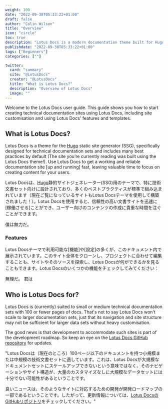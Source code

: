 ```yaml
---
weight: 100
date: "2022-09-30T05:33:22+01:00"
draft: false
author: "Colin Wilson"
title: "Overview"
icon: "circle"
toc: true
description: "Lotus Docs is a modern documentation theme built for Hugo."
publishdate: "2022-09-30T05:33:22+01:00"
tags: ["Beginners"]
categories: [""]

twitter:
  card: "summary"
  site: "@LotusDocs"
  creator: "@LotusDocs"
  title: "What is Lotus Docs?"
  description: "Overview of Lotus Docs"
  image: ""
---
```


Welcome to the Lotus Docs user guide. This guide shows you how to start creating technical documentation sites using Lotus Docs, including site customisation and using Lotus Docs' features and templates.

## What is Lotus Docs?

Lotus Docs is a theme for the [Hugo](https://gohugo.io) static site generator (SSG), specifically designed for technical documentation sets and includes many best practices by default (The site you’re currently reading was built using the Lotus Docs theme!). Use Lotus Docs to get a working and reliable documentation site [up and running] fast, leaving valuable time to focus on creating content for your users.

Lotus Docsは、[Hugo](https://gohugo.io)静的サイトジェネレーター(SSG)用のテーマで、特に技術文書セット向けに設計されており、多くのベストプラクティスが標準で組み込まれています（現在ご覧になっているサイトもLotus Docsテーマを使用して構築されました！）。Lotus Docsを使用すると、信頼性の高い文書サイトを迅速に[稼働させる]ことができ、ユーザー向けのコンテンツの作成に貴重な時間を注ぐことができます。

僕は無力だ。

### Features

Lotus Docsテーマで利用可能な[機能]や[設定]の多くが、このドキュメント内で展示されています。このサイト全体をクローンし、プロジェクトに合わせて編集することも、サイトやそのソースを探索し、Lotus Docsが何ができるかを見ることもできます。Lotus Docsのいくつかの機能をチェックしてみてください：

無理だ。
君は

## Who is Lotus Docs for?

Lotus Docs is (currently) suited to small or medium technical documentation sets with 100 or fewer pages of docs. That's not to say Lotus Docs won't scale to larger documentation sets, just that its navigation and site structure may not be sufficient for larger data sets without heavy customisation.

The good news is that development to accommodate such sites is part of the development roadmap. So keep an eye on the [Lotus Docs GitHub repository](https://github.com/colinwilson/lotusdocs) for updates.

"Lotus Docsは（現在のところ）100ページ以下のドキュメントを持つ小規模または中規模の技術文書セットに適しています。これは、Lotus Docsが大規模なドキュメントセットにスケールアップできないという意味ではなく、そのナビゲーションやサイト構造が、大量のカスタマイズなしに大規模なデータセットには十分でない可能性があるということです。

良いニュースは、そのようなサイトに対応するための開発が開発ロードマップの一部であるということです。したがって、更新情報については、[Lotus DocsのGitHubリポジトリ](https://github.com/colinwilson/lotusdocs)をチェックしてください。"

